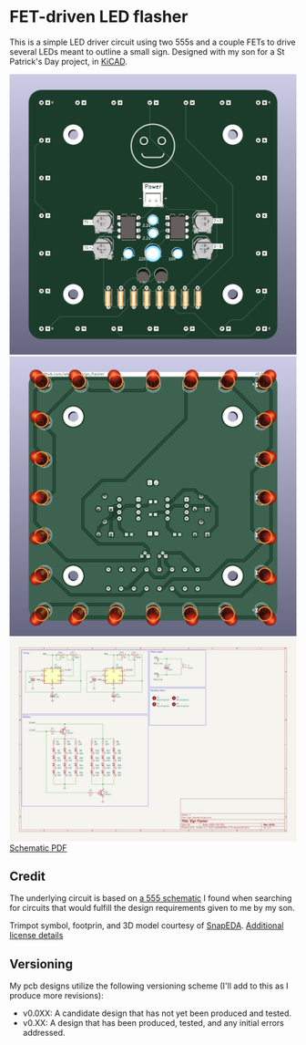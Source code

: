 # FET-driven LED flasher

This is a simple LED driver circuit using two 555s and a couple FETs to drive several LEDs meant to outline a small sign. Designed with my son for a St Patrick's Day project, in [KiCAD](https://www.kicad.org). 

![Front render](renders/front.png)
![Back render](renders/back.png)
![Schematic SVG](schematics/sign_flasher-latest.svg)
[Schematic PDF](schematics/sign_flasher-latest.pdf)

## Credit
The underlying circuit is based on [a 555 schematic](https://mechatrofice.com/circuits/555/led-flasher-circuit) I found when searching for circuits that would fulfill the design requirements given to me by my son.

Trimpot symbol, footprin, and 3D model courtesy of [SnapEDA](https://www.snapeda.com/parts/3306F-1-103/Bourns/view-part/). [Additional license details](hardware/TRIM_3306F.txt)

## Versioning

My pcb designs utilize the following versioning scheme (I'll add to this as I produce more revisions):
 - v0.0XX: A candidate design that has not yet been produced and tested.
 - v0.XX: A design that has been produced, tested, and any initial errors addressed.
